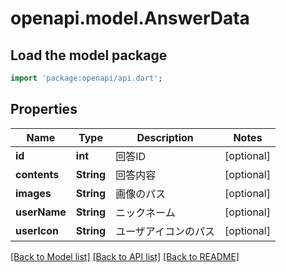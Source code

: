 # openapi.model.AnswerData

## Load the model package
```dart
import 'package:openapi/api.dart';
```

## Properties
Name | Type | Description | Notes
------------ | ------------- | ------------- | -------------
**id** | **int** | 回答ID | [optional] 
**contents** | **String** | 回答内容 | [optional] 
**images** | **String** | 画像のパス | [optional] 
**userName** | **String** | ニックネーム | [optional] 
**userIcon** | **String** | ユーザアイコンのパス | [optional] 

[[Back to Model list]](../README.md#documentation-for-models) [[Back to API list]](../README.md#documentation-for-api-endpoints) [[Back to README]](../README.md)


